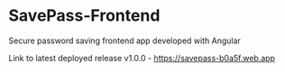 # SavePass-Frontend

Secure password saving frontend app developed with Angular

Link to latest deployed release v1.0.0 - https://savepass-b0a5f.web.app
